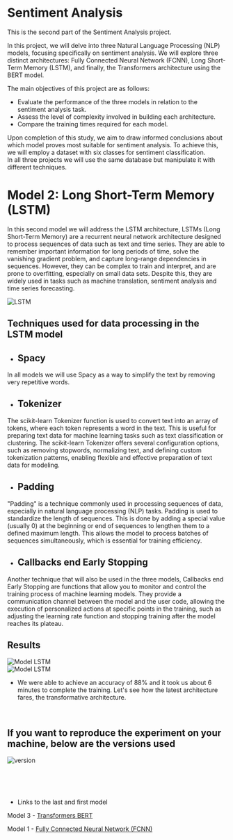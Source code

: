 # Sentiment Analysis


This is the second part of the Sentiment Analysis project.

In this project, we will delve into three Natural Language Processing (NLP) models, focusing specifically on sentiment analysis. We will explore three distinct architectures: Fully Connected Neural Network (FCNN), Long Short-Term Memory (LSTM), and finally, the Transformers architecture using the BERT model.

The main objectives of this project are as follows:

- Evaluate the performance of the three models in relation to the sentiment analysis task.
- Assess the level of complexity involved in building each architecture.
- Compare the training times required for each model. 

Upon completion of this study, we aim to draw informed conclusions about which model proves most suitable for sentiment analysis. To achieve this, we will employ a dataset with six classes for sentiment classification.<br>
In all three projects we will use the same database but manipulate it with different techniques.


# Model 2: Long Short-Term Memory (LSTM) 


In this second model we will address the LSTM architecture, LSTMs (Long Short-Term Memory) are a recurrent neural network architecture designed to process sequences of data such as text and time series. They are able to remember important information for long periods of time, solve the vanishing gradient problem, and capture long-range dependencies in sequences. However, they can be complex to train and interpret, and are prone to overfitting, especially on small data sets. Despite this, they are widely used in tasks such as machine translation, sentiment analysis and time series forecasting.

<img src="https://miro.medium.com/v2/resize:fit:674/1*jikKbzFXCq-IYnFZankIMg.png" alt="LSTM">

## Techniques used for data processing in the LSTM model

- ## Spacy
In all models we will use Spacy as a way to simplify the text by removing very repetitive words.
- ## Tokenizer
The scikit-learn Tokenizer function is used to convert text into an array of tokens, where each token represents a word in the text. This is useful for preparing text data for machine learning tasks such as text classification or clustering. The scikit-learn Tokenizer offers several configuration options, such as removing stopwords, normalizing text, and defining custom tokenization patterns, enabling flexible and effective preparation of text data for modeling.
- ## Padding
"Padding" is a technique commonly used in processing sequences of data, especially in natural language processing (NLP) tasks. Padding is used to standardize the length of sequences. This is done by adding a special value (usually 0) at the beginning or end of sequences to lengthen them to a defined maximum length. This allows the model to process batches of sequences simultaneously, which is essential for training efficiency.
- ## Callbacks end Early Stopping
Another technique that will also be used in the three models, Callbacks end Early Stopping are functions that allow you to monitor and control the training process of machine learning models. They provide a communication channel between the model and the user code, allowing the execution of personalized actions at specific points in the training, such as adjusting the learning rate function and stopping training after the model reaches its plateau.

## Results

<img src="https://cdn.discordapp.com/attachments/809675955689881640/1227805989693292574/image.png?ex=6642222f&is=6640d0af&hm=ca1f5b253ffa6bbdcc3270bd3e604248df3bf00271f0473249fbde695a413f47&" alt="Model LSTM"><br>
<img src="https://cdn.discordapp.com/attachments/809675955689881640/1227806258350788638/image.png?ex=6642226f&is=6640d0ef&hm=08e731bd07c8e58c5db2e3093ad22ed3969167f0d5c3a9bb842fd0396d557bcb&" alt="Model LSTM"><br>

- We were able to achieve an accuracy of 88% and it took us about 6 minutes to complete the training. Let's see how the latest architecture fares, the transformative architecture.

<br>

## If you want to reproduce the experiment on your machine, below are the versions used

<img src="https://cdn.discordapp.com/attachments/809675955689881640/1227734807627173938/image.png?ex=6641dfe4&is=66408e64&hm=0c510b6efb1e5888cedc0f9007bd894c21e9d4534de7322156470703aba210c6&" alt="version"><br>

<br>
<br>
<br>

- Links to the last and first model

Model 3 - <a href="https://github.com/CoyoteColt/Sentiment-Analysis-Transformers-BERT">Transformers BERT</a>


Model 1 - <a href="https://github.com/CoyoteColt/Sentiment-Analysis-FCNN">Fully Connected Neural Network (FCNN)</a>



